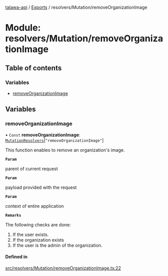 [talawa-api](../README.md) / [Exports](../modules.md) / resolvers/Mutation/removeOrganizationImage

# Module: resolvers/Mutation/removeOrganizationImage

## Table of contents

### Variables

- [removeOrganizationImage](resolvers_Mutation_removeOrganizationImage.md#removeorganizationimage)

## Variables

### removeOrganizationImage

• `Const` **removeOrganizationImage**: [`MutationResolvers`](types_generatedGraphQLTypes.md#mutationresolvers)[``"removeOrganizationImage"``]

This function enables to remove an organization's image.

**`Param`**

parent of current request

**`Param`**

payload provided with the request

**`Param`**

context of entire application

**`Remarks`**

The following checks are done:
1. If the user exists.
2. If the organization exists
3. If the user is the admin of the organization.

#### Defined in

[src/resolvers/Mutation/removeOrganizationImage.ts:22](https://github.com/PalisadoesFoundation/talawa-api/blob/3677888/api/resolvers/Mutation/removeOrganizationImage.ts#L22)
